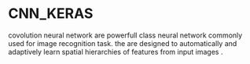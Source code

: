 # CNN_KERAS
covolution neural network are powerfull class neural network commonly used for image recognition task.
the are designed to automatically and adaptively learn spatial hierarchies of features from input images .

